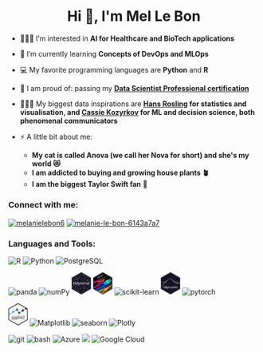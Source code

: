 <h1 align="center">Hi 👋, I'm Mel Le Bon</h1>

- 👩🏻‍💻 I’m interested in **AI for Healthcare and BioTech applications**

- 🌱 I’m currently learning **Concepts of DevOps and MLOps**

- 💻 My favorite programming languages are **Python** and **R**

- 💪 I am proud of: passing my **[Data Scientist Professional certification](https://www.datacamp.com/certificate/DS0022536414346)**

- 🦸🏻‍♀️ My biggest data inspirations are **[Hans Rosling](https://twitter.com/Gapminder) for statistics and visualisation, and [Cassie Kozyrkov](https://twitter.com/quaesita) for ML and decision science, both phenomenal communicators**

- ⚡ A little bit about me:
  - **My cat is called Anova (we call her Nova for short) and she's my world 😻** <br />
  - **I am addicted to buying and growing house plants 🪴** <br />
  - **I am the biggest Taylor Swift fan** 🎤

<h3 align="left">Connect with me:</h3>
<p align="left">
<a href="https://twitter.com/melanielebon6" target="blank"><img align="center" src="https://upload.wikimedia.org/wikipedia/commons/5/53/X_logo_2023_original.svg" alt="melanielebon6" height="30" width="40" /></a>
<a href="https://linkedin.com/in/melanie-le-bon-6143a7a7" target="blank"><img align="center" src="https://raw.githubusercontent.com/rahuldkjain/github-profile-readme-generator/master/src/images/icons/Social/linked-in-alt.svg" alt="melanie-le-bon-6143a7a7" height="30" width="40" /></a>
</p>

<h3 align="left">Languages and Tools:</h3>

<img src="https://www.r-project.org/logo/Rlogo.svg" alt="R" height="40" > <img src="https://upload.wikimedia.org/wikipedia/commons/c/c3/Python-logo-notext.svg" alt="Python" height="40" > <img src="https://wiki.postgresql.org/images/a/a4/PostgreSQL_logo.3colors.svg" alt="PostgreSQL" height="40" >

<img src="https://upload.wikimedia.org/wikipedia/commons/e/ed/Pandas_logo.svg" alt="panda" height="40" > <img src="https://upload.wikimedia.org/wikipedia/commons/3/31/NumPy_logo_2020.svg" alt="numPy" height="40" > <img src="https://raw.githubusercontent.com/rstudio/hex-stickers/main/SVG/tidyverse.svg" alt="Tidyverse" height="45" > <img src="https://raw.githubusercontent.com/rstudio/hex-stickers/main/SVG/dplyr.svg" alt="dplyr" height="45" > <img src="https://upload.wikimedia.org/wikipedia/commons/0/05/Scikit_learn_logo_small.svg" alt="scikit-learn" height="40" > <img src="https://raw.githubusercontent.com/rstudio/hex-stickers/main/SVG/tidymodels.svg" alt="Tidymodels" height="45" > <img src="https://upload.wikimedia.org/wikipedia/commons/c/c6/PyTorch_logo_black.svg" alt="pytorch" height="30" >


<img src="https://raw.githubusercontent.com/rstudio/hex-stickers/main/SVG/ggplot2.svg" alt="ggplot" height="45" > <img src="https://upload.wikimedia.org/wikipedia/en/5/56/Matplotlib_logo.svg" alt="Matplotlib" height="30" > <img src="https://seaborn.pydata.org/_images/logo-wide-lightbg.svg" alt="seaborn" height="35" > <img src="https://upload.wikimedia.org/wikipedia/commons/8/8a/Plotly-logo.png" alt="Plotly" height="35" > 

<img src="https://upload.wikimedia.org/wikipedia/commons/e/e0/Git-logo.svg" alt="git" height="30" > <img src="https://upload.wikimedia.org/wikipedia/commons/8/82/Gnu-bash-logo.svg" alt="bash" height="30" > <img src="https://upload.wikimedia.org/wikipedia/commons/a/a8/Microsoft_Azure_Logo.svg" alt="Azure" height="25" > <a href="https://seekvectorlogo.com/databricks-vector-logo-svg/" target="_blank"><img src="https://seekvectorlogo.com/wp-content/uploads/2022/02/databricks-vector-logo-2022.png" height="40"/></a> <img src="https://upload.wikimedia.org/wikipedia/commons/5/51/Google_Cloud_logo.svg" alt="Google Cloud" height="25" >
